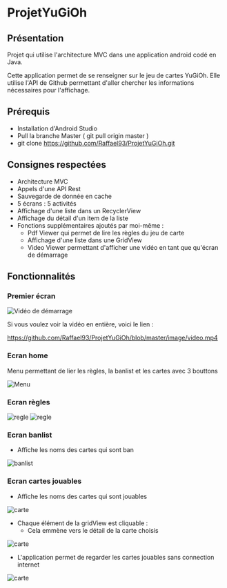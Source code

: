 # ProjetYuGiOh
## Présentation
Projet qui utilise l'architecture MVC dans une application android codé en Java.

Cette application permet de se renseigner sur le jeu de cartes YuGiOh.
Elle utilise l'API de Github permettant d'aller chercher les informations nécessaires pour l'affichage.

## Prérequis
- Installation d'Android Studio
- Pull la branche Master ( git pull origin master )
- git clone https://github.com/Raffael93/ProjetYuGiOh.git

## Consignes respectées
- Architecture MVC
- Appels d'une API Rest
- Sauvegarde de donnée en cache
- 5 écrans : 5 activités
- Affichage d'une liste dans un RecyclerView
- Affichage du détail d'un item de la liste
- Fonctions supplémentaires ajoutés par moi-même :
    - Pdf Viewer qui permet de lire les règles du jeu de carte
    - Affichage d'une liste dans une GridView 
    - Video Viewer permettant d'afficher une vidéo en tant que qu'écran de démarrage
    
## Fonctionnalités 

### Premier écran
![Vidéo de démarrage](https://github.com/Raffael93/ProjetYuGiOh/blob/master/image/d%C3%A9but.PNG)

Si vous voulez voir la vidéo en entière, voici le lien : 

https://github.com/Raffael93/ProjetYuGiOh/blob/master/image/video.mp4

### Ecran home
Menu permettant de lier les règles, la banlist et les cartes avec 3 bouttons

![Menu](https://github.com/Raffael93/ProjetYuGiOh/blob/master/image/main.PNG)

### Ecran règles
![regle](https://github.com/Raffael93/ProjetYuGiOh/blob/master/image/regle_debut.PNG)
![regle](https://github.com/Raffael93/ProjetYuGiOh/blob/master/image/regle_scroll.PNG)

### Ecran banlist
- Affiche les noms des cartes qui sont ban

![banlist](https://github.com/Raffael93/ProjetYuGiOh/blob/master/image/banlist.PNG)

### Ecran cartes jouables
- Affiche les noms des cartes qui sont jouables

![carte](https://github.com/Raffael93/ProjetYuGiOh/blob/master/image/allCardsAPI.PNG)

- Chaque élément de la gridView est cliquable :
  - Cela emmène vers le détail de la carte choisis
  
![carte](https://github.com/Raffael93/ProjetYuGiOh/blob/master/image/allCardsAPIClick.PNG)

- L'application permet de regarder les cartes jouables sans connection internet

![carte](https://github.com/Raffael93/ProjetYuGiOh/blob/master/image/saveDataWorks.PNG)

